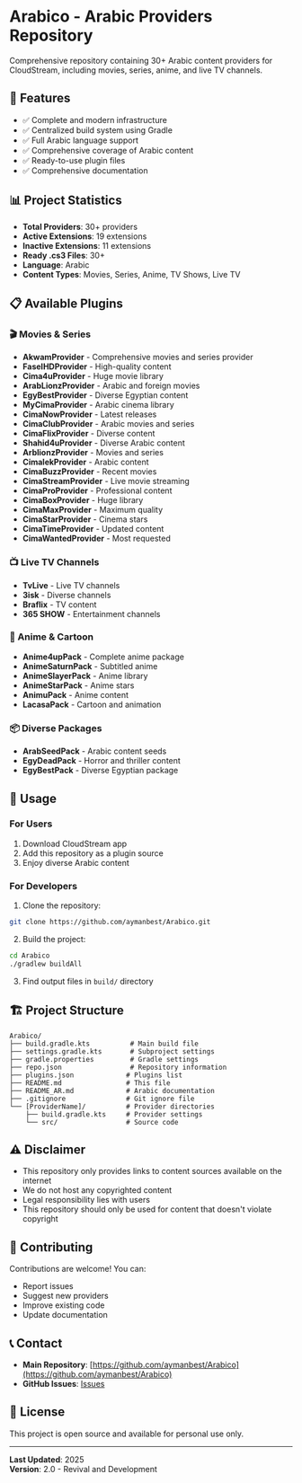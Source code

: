 # Arabico - Arabic Providers Repository

Comprehensive repository containing 30+ Arabic content providers for CloudStream, including movies, series, anime, and live TV channels.

## 🎯 Features

- ✅ Complete and modern infrastructure
- ✅ Centralized build system using Gradle
- ✅ Full Arabic language support
- ✅ Comprehensive coverage of Arabic content
- ✅ Ready-to-use plugin files
- ✅ Comprehensive documentation

## 📊 Project Statistics

- **Total Providers**: 30+ providers
- **Active Extensions**: 19 extensions
- **Inactive Extensions**: 11 extensions
- **Ready .cs3 Files**: 30+
- **Language**: Arabic
- **Content Types**: Movies, Series, Anime, TV Shows, Live TV

## 📋 Available Plugins

### 🎬 Movies & Series
- **AkwamProvider** - Comprehensive movies and series provider
- **FaselHDProvider** - High-quality content
- **Cima4uProvider** - Huge movie library
- **ArabLionzProvider** - Arabic and foreign movies
- **EgyBestProvider** - Diverse Egyptian content
- **MyCimaProvider** - Arabic cinema library
- **CimaNowProvider** - Latest releases
- **CimaClubProvider** - Arabic movies and series
- **CimaFlixProvider** - Diverse content
- **Shahid4uProvider** - Diverse Arabic content
- **ArblionzProvider** - Movies and series
- **CimalekProvider** - Arabic content
- **CimaBuzzProvider** - Recent movies
- **CimaStreamProvider** - Live movie streaming
- **CimaProProvider** - Professional content
- **CimaBoxProvider** - Huge library
- **CimaMaxProvider** - Maximum quality
- **CimaStarProvider** - Cinema stars
- **CimaTimeProvider** - Updated content
- **CimaWantedProvider** - Most requested

### 📺 Live TV Channels
- **TvLive** - Live TV channels
- **3isk** - Diverse channels
- **Braflix** - TV content
- **365 SHOW** - Entertainment channels

### 🎌 Anime & Cartoon
- **Anime4upPack** - Complete anime package
- **AnimeSaturnPack** - Subtitled anime
- **AnimeSlayerPack** - Anime library
- **AnimeStarPack** - Anime stars
- **AnimuPack** - Anime content
- **LacasaPack** - Cartoon and animation

### 📦 Diverse Packages
- **ArabSeedPack** - Arabic content seeds
- **EgyDeadPack** - Horror and thriller content
- **EgyBestPack** - Diverse Egyptian package

## 🔧 Usage

### For Users
1. Download CloudStream app
2. Add this repository as a plugin source
3. Enjoy diverse Arabic content

### For Developers
1. Clone the repository:
```bash
git clone https://github.com/aymanbest/Arabico.git
```

2. Build the project:
```bash
cd Arabico
./gradlew buildAll
```

3. Find output files in `build/` directory

## 🏗️ Project Structure

```
Arabico/
├── build.gradle.kts          # Main build file
├── settings.gradle.kts       # Subproject settings
├── gradle.properties         # Gradle settings
├── repo.json                 # Repository information
├── plugins.json             # Plugins list
├── README.md                # This file
├── README_AR.md             # Arabic documentation
├── .gitignore               # Git ignore file
└── [ProviderName]/          # Provider directories
    ├── build.gradle.kts     # Provider settings
    └── src/                 # Source code
```

## ⚠️ Disclaimer

- This repository only provides links to content sources available on the internet
- We do not host any copyrighted content
- Legal responsibility lies with users
- This repository should only be used for content that doesn't violate copyright

## 🤝 Contributing

Contributions are welcome! You can:

- Report issues
- Suggest new providers
- Improve existing code
- Update documentation

## 📞 Contact

- **Main Repository**: [https://github.com/aymanbest/Arabico](https://github.com/aymanbest/Arabico)
- **GitHub Issues**: [Issues](https://github.com/aymanbest/Arabico/issues)

## 📄 License

This project is open source and available for personal use only.

---

**Last Updated**: 2025  
**Version**: 2.0 - Revival and Development
